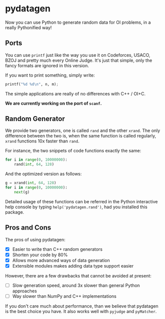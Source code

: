 
# pydatagen

Now you can use Python to generate random data for OI problems, in a really
Pythonified way!

## Ports

You can use `printf` just like the way you use it on Codeforces, USACO, BZOJ and
pretty much every Online Judge. It's just that simple, only the fancy formats
are ignored in this version.

If you want to print something, simply write:

```Python
printf("%d %d\n", n, m);
```

The simple applications are really of no differences with C++ / OI+C.

**We are currently working on the port of `scanf`.**

## Random Generator

We provide two generators, one is called `rand` and the other `xrand`. The only
difference between the two is, when the same function is called regularly,
`xrand` functions 10x faster than `rand`.

For instance, the two snippets of code functions exactly the same:

```Python
for i in range(0, 10000000):
    rand(int, 64, 128)
```

And the optimized version as follows:

```Python
g = xrand(int, 64, 128)
for i in range(0, 10000000):
    next(g)
```

Detailed usage of these functions can be referred in the Python interactive
help console by typing `help('pydatagen.rand')`, had you installed this package.

## Pros and Cons

The pros of using pydatagen:

  - [x] Easier to write than C++ random generators
  - [x] Shorten your code by 80%
  - [x] Allows more advanced ways of data generation
  - [x] Extensible modules makes adding data type support easier

However, there are a few drawbacks that cannot be avoided at present:

  - [ ] Slow generation speed, around 3x slower than general Python approaches
  - [ ] Way slower than NumPy and C++ implementations

If you don't care much about performance, than we believe that pydatagen is the
best choice you have. It also works well with `pyjudge` and `pyMatcher`.
